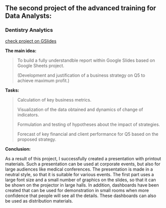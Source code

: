 ## The second project of the advanced training for Data Analysts:
### Dentistry Analytics
[check project on GSlides](https://docs.google.com/presentation/d/1J-q0vUuzfEVb2Qozb7POXj2vhEDfaNRfJ4vpAlJgAMs/edit?usp=sharing)

**The main idea:**
>To build a fully understandble report within Google Slides based on Google Sheets project.
>
>(Development and justification of a business strategy on Q5 to achieve maximum profit.)

**Tasks:**
>Calculation of key business metrics.
>
>Visualization of the data obtained and dynamics of change of indicators.
>
>Formulation and testing of hypotheses about the impact of  strategies.
>
>Forecast of key financial and client performance for Q5 based on the proposed strategy.

**Conclusion:**

As a result of this project, I successfully created a presentation with printout materials. 
Such a presentation can be used at corporate events, but also for large audiences like medical conferences.
The presentation is made in a neutral style, so that it is suitable for various events. 
The first part uses a large font size and a small number of graphics on the slides, so that it can be shown on the projector in large halls.
In addition, dashboards have been created that can be used for demonstration in small rooms when more confidence that people will see all the details. 
These dashboards can also be used as distribution materials.
